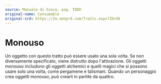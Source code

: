 ```yaml
---
source: Manuale di Gioco, pag. TODO
original-name: Consumable
original-srd: https://2e.aonprd.com/Traits.aspx?ID=36
---
```


# Monouso

Un oggetto con questo tratto può essere usato una sola volta. Se non
diversamente specificato, viene distrutto dopo l'attivazione. Gli oggetti
monouso includono gli oggetti alchemici e quelli magici che si possono usare
solo una volta, come pergamene e talismani. Quando un personaggio crea oggetti
monouso, può crearli in partite da quattro.
